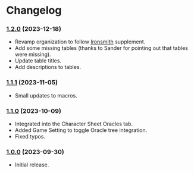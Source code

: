 # Changelog

### [1.2.0](https://github.com/jendave/starsmith-expanded-oracles/commits/main) (2023-12-18)

* Revamp organization to follow [Ironsmith](https://preview.drivethrurpg.com/en/product/351813/ironsmith) supplement.
* Add some missing tables (thanks to Sander for pointing out that tables were missing).
* Update table titles.
* Add descriptions to tables.

### [1.1.1](https://github.com/jendave/starsmith-expanded-oracles/commits/main) (2023-11-05)

* Small updates to macros.

### [1.1.0](https://github.com/jendave/starsmith-expanded-oracles/commits/main) (2023-10-09)

* Integrated into the Character Sheet Oracles tab.
* Added Game Setting to toggle Oracle tree integration.
* Fixed typos.

### [1.0.0](https://github.com/jendave/ironsmith-expanded-oracles/commits/main) (2023-09-30)

* Initial release.
